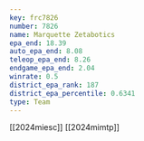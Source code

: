 ```yaml
---
key: frc7826
number: 7826
name: Marquette Zetabotics
epa_end: 18.39
auto_epa_end: 8.08
teleop_epa_end: 8.26
endgame_epa_end: 2.04
winrate: 0.5
district_epa_rank: 187
district_epa_percentile: 0.6341
type: Team
---
```

[[2024miesc]]
[[2024mimtp]]

